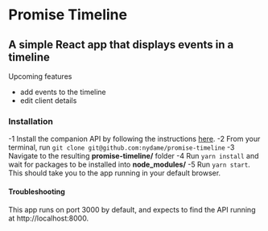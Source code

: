 # Promise Timeline
## A simple React app that displays events in a timeline
Upcoming features
 - add events to the timeline
 - edit client details
 ### Installation
 -1 Install the companion API by following the instructions [here](https://github.com/nydame/promise-timeline-api).
 -2  From your terminal, run ```git clone git@github.com:nydame/promise-timeline```
 -3 Navigate to the resulting **promise-timeline/** folder
 -4 Run ```yarn install``` and wait for packages to be installed into **node_modules/**
 -5 Run ```yarn start```. This should take you to the app running in your default browser.
#### Troubleshooting
This app runs on port 3000 by default, and expects to find the API running at http://localhost:8000.
